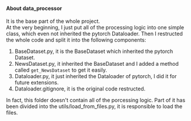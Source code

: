 #### About data_processor<br>
It is the base part of the whole project.<br>
At the very beginning, I just put all of the processing logic into one simple class, which even not inherited the pytorch Dataloader. Then I restructed the whole code and split it into the following components:<br>
1. BaseDataset.py, it is the BaseDataset which inherited the pytorch Dataset.
2. NewsDataset.py, it inherited the BaseDataset and I added a method called `get_NewsDataset` to get it easily.
3. Dataloader.py, it just inherited the Dataloader of pytorch, I did it for future extensions.
4. Dataloader.gitignore, it is the original code restructed.<br>

In fact, this folder doesn't contain all of the porcessing logic. Part of it has been divided into the utils/load_from_files.py, it is responsible to load the files.